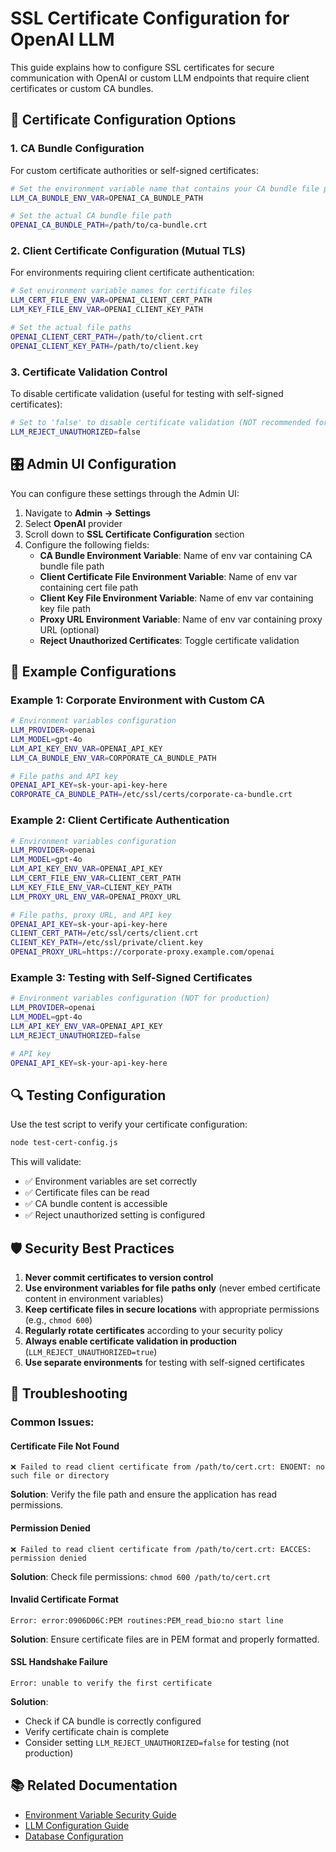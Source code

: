# SSL Certificate Configuration for OpenAI LLM

This guide explains how to configure SSL certificates for secure communication with OpenAI or custom LLM endpoints that require client certificates or custom CA bundles.

## 🔐 Certificate Configuration Options

### 1. CA Bundle Configuration
For custom certificate authorities or self-signed certificates:

```bash
# Set the environment variable name that contains your CA bundle file path
LLM_CA_BUNDLE_ENV_VAR=OPENAI_CA_BUNDLE_PATH

# Set the actual CA bundle file path
OPENAI_CA_BUNDLE_PATH=/path/to/ca-bundle.crt
```

### 2. Client Certificate Configuration (Mutual TLS)
For environments requiring client certificate authentication:

```bash
# Set environment variable names for certificate files
LLM_CERT_FILE_ENV_VAR=OPENAI_CLIENT_CERT_PATH
LLM_KEY_FILE_ENV_VAR=OPENAI_CLIENT_KEY_PATH

# Set the actual file paths
OPENAI_CLIENT_CERT_PATH=/path/to/client.crt
OPENAI_CLIENT_KEY_PATH=/path/to/client.key
```

### 3. Certificate Validation Control
To disable certificate validation (useful for testing with self-signed certificates):

```bash
# Set to 'false' to disable certificate validation (NOT recommended for production)
LLM_REJECT_UNAUTHORIZED=false
```

## 🎛️ Admin UI Configuration

You can configure these settings through the Admin UI:

1. Navigate to **Admin → Settings**
2. Select **OpenAI** provider
3. Scroll down to **SSL Certificate Configuration** section
4. Configure the following fields:
   - **CA Bundle Environment Variable**: Name of env var containing CA bundle file path
   - **Client Certificate File Environment Variable**: Name of env var containing cert file path
   - **Client Key File Environment Variable**: Name of env var containing key file path
   - **Proxy URL Environment Variable**: Name of env var containing proxy URL (optional)
   - **Reject Unauthorized Certificates**: Toggle certificate validation

## 📝 Example Configurations

### Example 1: Corporate Environment with Custom CA
```bash
# Environment variables configuration
LLM_PROVIDER=openai
LLM_MODEL=gpt-4o
LLM_API_KEY_ENV_VAR=OPENAI_API_KEY
LLM_CA_BUNDLE_ENV_VAR=CORPORATE_CA_BUNDLE_PATH

# File paths and API key
OPENAI_API_KEY=sk-your-api-key-here
CORPORATE_CA_BUNDLE_PATH=/etc/ssl/certs/corporate-ca-bundle.crt
```

### Example 2: Client Certificate Authentication
```bash
# Environment variables configuration
LLM_PROVIDER=openai
LLM_MODEL=gpt-4o
LLM_API_KEY_ENV_VAR=OPENAI_API_KEY
LLM_CERT_FILE_ENV_VAR=CLIENT_CERT_PATH
LLM_KEY_FILE_ENV_VAR=CLIENT_KEY_PATH
LLM_PROXY_URL_ENV_VAR=OPENAI_PROXY_URL

# File paths, proxy URL, and API key
OPENAI_API_KEY=sk-your-api-key-here
CLIENT_CERT_PATH=/etc/ssl/certs/client.crt
CLIENT_KEY_PATH=/etc/ssl/private/client.key
OPENAI_PROXY_URL=https://corporate-proxy.example.com/openai
```

### Example 3: Testing with Self-Signed Certificates
```bash
# Environment variables configuration (NOT for production)
LLM_PROVIDER=openai
LLM_MODEL=gpt-4o
LLM_API_KEY_ENV_VAR=OPENAI_API_KEY
LLM_REJECT_UNAUTHORIZED=false

# API key
OPENAI_API_KEY=sk-your-api-key-here
```

## 🔍 Testing Configuration

Use the test script to verify your certificate configuration:

```bash
node test-cert-config.js
```

This will validate:
- ✅ Environment variables are set correctly
- ✅ Certificate files can be read
- ✅ CA bundle content is accessible
- ✅ Reject unauthorized setting is configured

## 🛡️ Security Best Practices

1. **Never commit certificates to version control**
2. **Use environment variables for file paths only** (never embed certificate content in environment variables)
3. **Keep certificate files in secure locations** with appropriate permissions (e.g., `chmod 600`)
4. **Regularly rotate certificates** according to your security policy
5. **Always enable certificate validation in production** (`LLM_REJECT_UNAUTHORIZED=true`)
6. **Use separate environments** for testing with self-signed certificates

## 🚨 Troubleshooting

### Common Issues:

#### Certificate File Not Found
```
❌ Failed to read client certificate from /path/to/cert.crt: ENOENT: no such file or directory
```
**Solution**: Verify the file path and ensure the application has read permissions.

#### Permission Denied
```
❌ Failed to read client certificate from /path/to/cert.crt: EACCES: permission denied
```
**Solution**: Check file permissions: `chmod 600 /path/to/cert.crt`

#### Invalid Certificate Format
```
Error: error:0906D06C:PEM routines:PEM_read_bio:no start line
```
**Solution**: Ensure certificate files are in PEM format and properly formatted.

#### SSL Handshake Failure
```
Error: unable to verify the first certificate
```
**Solution**: 
- Check if CA bundle is correctly configured
- Verify certificate chain is complete
- Consider setting `LLM_REJECT_UNAUTHORIZED=false` for testing (not production)

## 📚 Related Documentation

- [Environment Variable Security Guide](./docs/api-key-security.md)
- [LLM Configuration Guide](./README.md)
- [Database Configuration](./SETUP_GUIDE.md)
